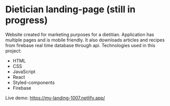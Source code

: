 # Dietician landing-page (still in progress)
Website created for marketing purposes for a dietitian. Application has multiple pages and is mobile friendly. It also downloads articles and recipes from firebase real time database through api. Technologies used in this project:  
- HTML
- CSS
- JavaScript
- React
- Styled-components
- Firebase

Live demo: https://my-landing-1007.netlify.app/
